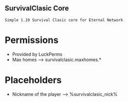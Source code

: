 ## SurvivalClasic Core

    
    Simple 1.19 Survival Clasic core for Eternal Network

# Permissions

 - Provided by LuckPerms
 - Max homes --> survivalclasic.maxhomes.*

# Placeholders

 - Nickname of the player --> %survivalclasic_nick%
